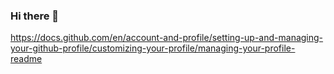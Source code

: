### Hi there 👋
https://docs.github.com/en/account-and-profile/setting-up-and-managing-your-github-profile/customizing-your-profile/managing-your-profile-readme
<!--
**ocdladefense/ocdladefense** is a ✨ _special_ ✨ repository because its `README.md` (this file) appears on your GitHub profile.

Here are some ideas to get you started:

- 🔭 I’m currently working on ...
- 🌱 I’m currently learning ...
- 👯 I’m looking to collaborate on ...
- 🤔 I’m looking for help with ...
- 💬 Ask me about ...
- 📫 How to reach me: ...
- 😄 Pronouns: ...
- ⚡ Fun fact: ...
-->
